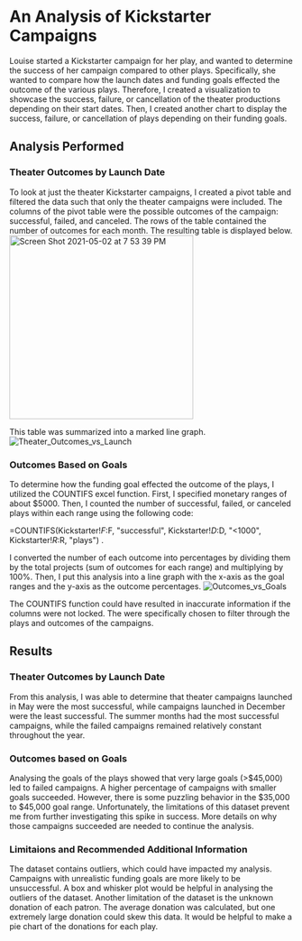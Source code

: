 # An Analysis of Kickstarter Campaigns
Louise started a Kickstarter campaign for her play, and wanted to determine the success of her campaign compared to other plays. Specifically, she wanted to compare how the launch dates and funding goals effected the outcome of the various plays. Therefore, I created a visualization to showcase the success, failure, or cancellation of the theater productions depending on their start dates. Then, I created another chart to display the success, failure, or cancellation of plays depending on their funding goals.
## Analysis Performed
### Theater Outcomes by Launch Date
To look at just the theater Kickstarter campaigns, I created a pivot table and filtered the data such that only the theater campaigns were included. The columns of the pivot table were the possible outcomes of the campaign: successful, failed, and canceled. The rows of the table contained the number of outcomes for each month. The resulting table is displayed below.
<img width="326" alt="Screen Shot 2021-05-02 at 7 53 39 PM" src="https://user-images.githubusercontent.com/83552696/116837639-1caa0480-ab80-11eb-88c5-7316beed551c.png">


This table was summarized into a marked line graph.
![Theater_Outcomes_vs_Launch](https://user-images.githubusercontent.com/83552696/116838095-f2594680-ab81-11eb-8406-43929e147744.png)

### Outcomes Based on Goals
To determine how the funding goal effected the outcome of the plays, I utilized the COUNTIFS excel function. First, I specified monetary ranges of about $5000. Then, I counted the number of successful, failed, or canceled plays within each range using the following code:

  =COUNTIFS(Kickstarter!$F:$F, "successful", Kickstarter!$D:$D, "<1000",  Kickstarter!$R:$R, "plays") .
  
  
I converted the number of each outcome into percentages by dividing them by the total projects (sum of outcomes for each range) and multiplying by 100%. Then, I put this analysis into a line graph with the x-axis as the goal ranges and the y-axis as the outcome percentages. 
![Outcomes_vs_Goals](https://user-images.githubusercontent.com/83552696/116838102-f9805480-ab81-11eb-90a8-f14f31ffea0e.png)

The COUNTIFS function could have resulted in inaccurate information if the columns were not locked. The were specifically chosen to filter through the plays and outcomes of the campaigns.
## Results
### Theater Outcomes by Launch Date
From this analysis, I was able to determine that theater campaigns launched in May were the most successful, while campaigns launched in December were the least successful. The summer months had the most successful campaigns, while the failed campaigns remained relatively constant throughout the year.
### Outcomes based on Goals
Analysing the goals of the plays showed that very large goals (>$45,000) led to failed campaigns. A higher percentage of campaigns with smaller goals succeeded. However, there is some puzzling behavior in the $35,000 to $45,000 goal range. Unfortunately, the limitations of this dataset prevent me from further investigating this spike in success. More details on why those campaigns succeeded are needed to continue the analysis.
### Limitaions and Recommended Additional Information
The dataset contains outliers, which could have impacted my analysis. Campaigns with unrealistic funding goals are more likely to be unsuccessful. A box and whisker plot would be helpful in analysing the outliers of the dataset. Another limitation of the dataset is the unknown donation of each patron. The average donation was calculated, but one extremely large donation could skew this data. It would be helpful to make a pie chart of the donations for each play.

